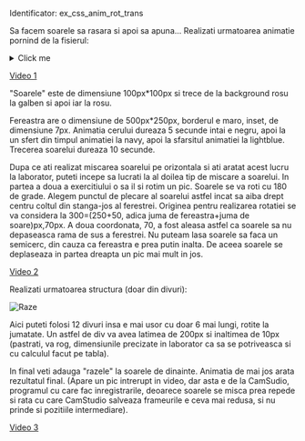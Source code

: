 Identificator: ex_css_anim_rot_trans

Sa facem soarele sa rasara si apoi sa apuna... Realizati urmatoarea animatie pornind de la fisierul:

<details>
<summary>Click me</summary>

```
<!DOCTYPE html>
<html>
<head>


</head>
<body>

<div id="fereastra">
<div id="soare"></div>
</div>

</body>
</html>
```

</details>

[Video 1](http://irinaciocan.ro/tehnici_web/video/ex_css_anim_rot_trans.ogv)

"Soarele" este de dimensiune 100px*100px si trece de la background rosu la galben si apoi iar la rosu.

Fereastra are o dimensiune de 500px*250px, borderul e maro, inset, de dimensiune 7px. Animatia cerului dureaza 5 secunde
intai e negru, apoi la un sfert din timpul animatiei la navy, apoi la sfarsitul animatiei la lightblue. Trecerea soarelui dureaza 10 secunde.

Dupa ce ati realizat miscarea soarelui pe orizontala si ati aratat acest lucru la laborator, puteti incepe sa lucrati la al
doilea tip de miscare a soarelui. In partea a doua a exercitiului o sa il si rotim un pic. Soarele se va roti cu 180 de grade.
Alegem punctul de plecare al soarelui astfel incat sa aiba drept centru coltul din stanga-jos al ferestrei. Originea pentru
realizarea rotatiei se va considera la 300=(250+50, adica juma de fereastra+juma de soare)px,70px. A doua coordonata, 70, a
fost aleasa astfel ca soarele sa nu depaseasca rama de sus a ferestrei. Nu puteam lasa soarele sa faca un semicerc, din cauza
ca fereastra e prea putin inalta. De aceea soarele se deplaseaza in partea dreapta un pic mai mult in jos.

[Video 2](http://irinaciocan.ro/tehnici_web/video/ex_css_anim_rot_trans2.ogv)

Realizati urmatoarea structura (doar din divuri):

![Raze](https://user-images.githubusercontent.com/38056943/77865594-d9bc8580-7237-11ea-9f05-b5658c0af84d.png)

Aici puteti folosi 12 divuri insa e mai usor cu doar 6 mai lungi, rotite la jumatate. Un astfel de div va avea latimea de
200px si inaltimea de 10px (pastrati, va rog, dimensiunile precizate in laborator ca sa se potriveasca si cu calculul facut pe tabla).

In final veti adauga "razele" la soarele de dinainte. Animatia de mai jos arata rezultatul final. (Apare un pic intrerupt in
video, dar asta e de la CamSudio, programul cu care fac inregistrarile, deoarece soarele se misca prea repede si rata cu
care CamStudio salveaza frameurile e ceva mai redusa, si nu prinde si pozitiile intermediare).

[Video 3](http://irinaciocan.ro/tehnici_web/video/ex_css_anim_rot_trans_final.ogv)